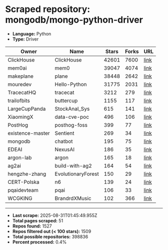 # Scraped repository: mongodb/mongo-python-driver
* **Language:** Python
* **Type:** Driver

| Owner | Name | Stars | Forks | URL |
|---|---|---|---|---|
| ClickHouse | ClickHouse | 42601 | 7600 | [link](https://github.com/ClickHouse/ClickHouse) |
| mem0ai | mem0 | 39047 | 4074 | [link](https://github.com/mem0ai/mem0) |
| makeplane | plane | 38448 | 2642 | [link](https://github.com/makeplane/plane) |
| mouredev | Hello-Python | 31775 | 2031 | [link](https://github.com/mouredev/Hello-Python) |
| TracecatHQ | tracecat | 3212 | 279 | [link](https://github.com/TracecatHQ/tracecat) |
| trailofbits | buttercup | 1155 | 117 | [link](https://github.com/trailofbits/buttercup) |
| LargeCupPanda | StockAnal_Sys | 615 | 141 | [link](https://github.com/LargeCupPanda/StockAnal_Sys) |
| XiaomingX | data-cve-poc | 496 | 106 | [link](https://github.com/XiaomingX/data-cve-poc) |
| PostHog | posthog-foss | 399 | 77 | [link](https://github.com/PostHog/posthog-foss) |
| existence-master | Sentient | 269 | 34 | [link](https://github.com/existence-master/Sentient) |
| mongodb | chatbot | 195 | 75 | [link](https://github.com/mongodb/chatbot) |
| EDEAI | NexusAI | 186 | 35 | [link](https://github.com/EDEAI/NexusAI) |
| argon-lab | argon | 165 | 18 | [link](https://github.com/argon-lab/argon) |
| ag2ai | build-with-ag2 | 164 | 54 | [link](https://github.com/ag2ai/build-with-ag2) |
| hengzhe-zhang | EvolutionaryForest | 150 | 29 | [link](https://github.com/hengzhe-zhang/EvolutionaryForest) |
| CERT-Polska | n6 | 139 | 24 | [link](https://github.com/CERT-Polska/n6) |
| pqaidevteam | pqai | 106 | 33 | [link](https://github.com/pqaidevteam/pqai) |
| WCGKING | BrandrdXMusic | 102 | 366 | [link](https://github.com/WCGKING/BrandrdXMusic) |

---
* **Last scrape:** 2025-08-31T01:45:49.955Z
* **Total pages scraped:** 51
* **Repos found:** 1527
* **Repos filtered out (< 100 stars):** 1509
* **Total possible repositories:** 398836
* **Percent processed:** 0.4%
